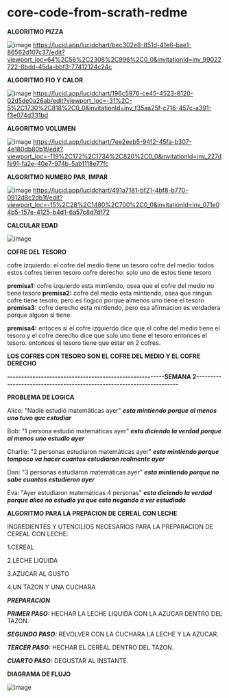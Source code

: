 # core-code-from-scrath-redme

**ALGORITMO PIZZA**

![image](https://user-images.githubusercontent.com/49578153/229383968-b348b2d8-1526-485f-87dd-b90055434f2d.png)
https://lucid.app/lucidchart/bec302e8-851d-41e6-bae1-86562d107c37/edit?viewport_loc=64%2C56%2C2308%2C996%2C0_0&invitationId=inv_99022722-8bdd-45da-bbf3-77412124c24c

**ALGORITMO FIO Y CALOR**

![image](https://user-images.githubusercontent.com/49578153/229385293-2e2f6104-58c3-4c14-a795-bc5fd7b33a18.png)
https://lucid.app/lucidchart/196c5976-ce45-4523-8120-02d5de0a26ab/edit?viewport_loc=-31%2C-5%2C1730%2C818%2C0_0&invitationId=inv_f35aa25f-c716-457c-a391-f3e074d331bd


**ALGORITMO VOLUMEN**

![image](https://user-images.githubusercontent.com/49578153/229386097-9e72e772-bd95-45be-868e-aef65e0232bf.png)
https://lucid.app/lucidchart/7ee2eeb5-94f2-45fa-b307-4e180db80b1f/edit?viewport_loc=-119%2C172%2C1734%2C820%2C0_0&invitationId=inv_227dfe91-fa2e-40e7-974b-5ab1118e77fc


**ALGORITMO NUMERO PAR, IMPAR**

![image](https://user-images.githubusercontent.com/49578153/229399876-ae06998b-fb7b-44a0-a0a3-6575eb905d05.png)
https://lucid.app/lucidchart/491a7181-bf21-4bf8-b770-0912d8c2db1f/edit?viewport_loc=-15%2C28%2C1480%2C700%2C0_0&invitationId=inv_071e04b5-157e-4125-b4d1-6a57c8d7df72

**CALCULAR EDAD**

![image](https://user-images.githubusercontent.com/49578153/229404812-2b77cab3-beff-4a61-b988-b37386860165.png)


**COFRE DEL TESORO**

cofre izquierdo: el cofre del medio tiene un tesoro
cofre del medio: todos estos cofres tienen tesoro
cofre derecho: solo uno de estos tiene tesoro

**premisa1:** cofre izquierdo esta mintiendo, osea que el cofre del medio no tiene tesoro
**premisa2:** cofre del medio esta mintiendo, osea que ningun cofre tiene tesoro, pero es ilogico porque almenos uno tiene el tesoro
**premisa3:** cofre derecho esta mintiendo, pero esa afirmacion es verdadera porque alguon si tiene.

**premisa4:** entoces si el cofre izquierdo dice que el cofre del medio tiene el tesoro y el cofre derecho
dice que solo uno tiene el tesoro entonces el tesoro. entonces el tesoro tiene que estar en 2 cofres.

**LOS COFRES CON TESORO SON EL COFRE DEL MEDIO Y EL COFRE DERECHO**



**--------------------------------------------------------SEMANA 2----------------------------------------------------------------------**


**PROBLEMA DE LOGICA**


Alice: "Nadie estudió matemáticas ayer" ***esta mintiendo porque al menos uno tuvo que estudiar***

Bob: "1 persona estudió matemáticas ayer" ***esta diciendo la verdad porque al menos uno estudio ayer***

Charlie: "2 personas estudiaron matemáticas ayer" ***esta mintiendo porque tampoco va hacer cuantos estudiaron realmente ayer***

Dan: "3 personas estudiaron matemáticas ayer" ***esta mintiendo porque no sabe cuantos estudieron ayer***

Eva: "Ayer estudiaron matemáticas 4 personas" ***esta diciendo la verdad porque alice no estudio ya que esta negando a ver estudiado***




**ALGORITMO PARA LA PREPACION DE CEREAL CON LECHE**

INGREDIENTES Y UTENCILIOS NECESARIOS PARA LA PREPARACION DE CEREAL CON LECHE:

1.CEREAL

2.LECHE LIQUIDA

3.AZUCAR AL GUSTO

4.UN TAZON Y UNA CUCHARA

***PREPARACION***

***PRIMER PASO:*** HECHAR LA LECHE LIQUIDA CON LA AZUCAR DENTRO DEL TAZON.

***SEGUNDO PASO:*** REVOLVER CON LA CUCHARA LA LECHE Y LA AZUCAR.

***TERCER PASO:*** HECHAR EL CEREAL DENTRO DEL TAZON.

***CUARTO PASO:*** DEGUSTAR AL INSTANTE.

**DIAGRAMA DE FLUJO**

![image](https://user-images.githubusercontent.com/49578153/231361069-bd925dbc-d76d-44c0-921e-12a950bd89c9.png)





